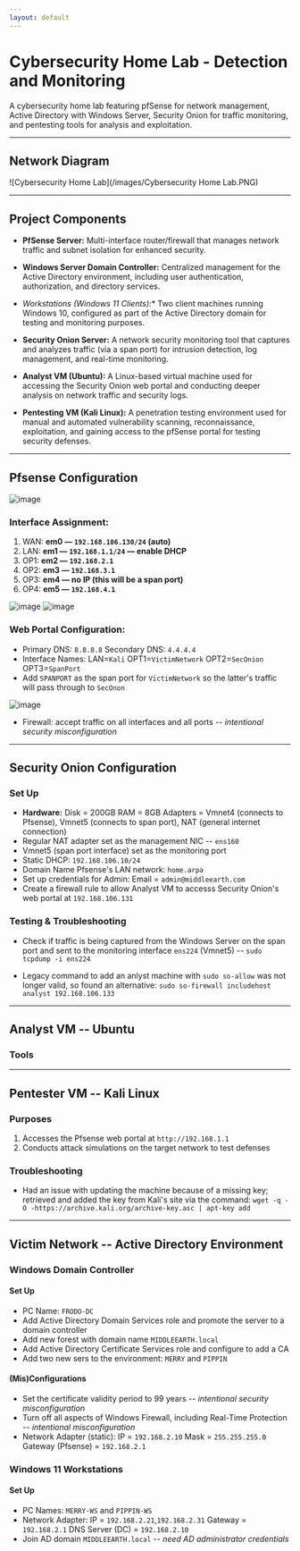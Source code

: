 ```yaml
---
layout: default
---
```


# Cybersecurity Home Lab - Detection and Monitoring

A cybersecurity home lab featuring pfSense for network management, Active Directory with Windows Server, Security Onion for traffic monitoring, and pentesting tools for analysis and exploitation.


---


## Network Diagram

![Cybersecurity Home Lab](/images/Cybersecurity Home Lab.PNG)


---


## Project Components


- **PfSense Server:** Multi-interface router/firewall that manages network traffic and subnet isolation for enhanced security.
  
- **Windows Server Domain Controller:** Centralized management for the Active Directory environment, including user authentication, authorization, and directory services.
  
- *Workstations (Windows 11 Clients):** Two client machines running Windows 10, configured as part of the Active Directory domain for testing and monitoring purposes.
  
- **Security Onion Server:** A network security monitoring tool that captures and analyzes traffic (via a span port) for intrusion detection, log management, and real-time monitoring.
  
- **Analyst VM (Ubuntu):** A Linux-based virtual machine used for accessing the Security Onion web portal and conducting deeper analysis on network traffic and security logs.
  
- **Pentesting VM (Kali Linux):** A penetration testing environment used for manual and automated vulnerability scanning, reconnaissance, exploitation, and gaining access to the pfSense portal for testing security defenses.


---


## Pfsense Configuration

![image](https://github.com/user-attachments/assets/bca40c55-f972-4310-9d46-90f431b2a088)

### Interface Assignment:
  1. WAN: **em0 — `192.168.106.130/24` (auto)**
  2. LAN: **em1 — `192.168.1.1/24` — enable DHCP**
  3. OP1: **em2 — `192.168.2.1`**
  4. OP2: **em3 — `192.168.3.1`**
  5. OP3: **em4 — no IP (this will be a span port)**
  6. OP4: **em5 — `192.168.4.1`**

![image](https://github.com/user-attachments/assets/51a47024-7091-401c-9dfe-0ebc72d1261e) ![image](https://github.com/user-attachments/assets/53cf5ec8-d8bc-4518-8028-627502e89f9c)

### Web Portal Configuration:
- Primary DNS: `8.8.8.8`   Secondary DNS: `4.4.4.4`
- Interface Names: LAN=`Kali`   OPT1=`VictimNetwork`   OPT2=`SecOnion`   OPT3=`SpanPort`
- Add `SPANPORT` as the span port for `VictimNetwork` so the latter's traffic will pass through to `SecOnon`

![image](https://github.com/user-attachments/assets/bf7643ad-8edf-4cf6-89b5-b037a906c9e4)

- Firewall: accept traffic on all interfaces and all ports -- _intentional security misconfiguration_


---


## Security Onion Configuration

### Set Up
- **Hardware:**   Disk = 200GB   RAM = 8GB   Adapters = Vmnet4 (connects to Pfsense), Vmnet5 (connects to span port), NAT (general internet connection)
- Regular NAT adapter set as  the management NIC -- `ens160`
- Vmnet5 (span port interface) set as the monitoring port
- Static DHCP: `192.168.106.10/24`
- Domain Name Pfsense's LAN network: `home.arpa`
- Set up credentials for Admin:   Email = `admin@middleearth.com`
- Create a firewall rule to allow Analyst VM to accesss Security Onion's web portal at `192.168.106.131`

### Testing & Troubleshooting
- Check if traffic is being captured from the Windows Server on the span port and sent to the monitoring interface `ens224` (Vmnet5) -- ``sudo tcpdump -i ens224``
  
- Legacy command to add an anlyst machine with `sudo so-allow` was not longer valid, so found an alternative: `sudo so-firewall includehost analyst 192.168.106.133`


---


## Analyst VM -- Ubuntu

### Tools


---


## Pentester VM -- Kali Linux

### Purposes

  1. Accesses the Pfsense web portal at `http://192.168.1.1`
  2. Conducts attack simulations on the target network to test defenses

### Troubleshooting

- Had an issue with updating the machine because of a missing key; retrieved and added the key from Kali's site via the command: `wget -q -O -https://archive.kali.org/archive-key.asc | apt-key add`


--- 


## Victim Network -- Active Directory Environment

### Windows Domain Controller

#### Set Up

- PC Name: `FRODO-DC`
- Add Active Directory Domain Services role and promote the server to a domain controller
- Add new forest with domain name `MIDDLEEARTH.local`
- Add Active Directory Certificate Services role and configure to add a CA
- Add two new sers to the environment: `MERRY` and `PIPPIN`

#### (Mis)Configurations

- Set the certificate validity period to 99 years -- _intentional security misconfiguration_
- Turn off all aspects of Windows Firewall, including Real-Time Protection -- _intentional misconfiguration_
- Network Adapter (static): IP = `192.168.2.10`   Mask = `255.255.255.0`   Gateway (Pfsense) = `192.168.2.1`

### Windows 11 Workstations

#### Set Up

- PC Names: `MERRY-WS` and `PIPPIN-WS`
- Network Adapter:   IP = `192.168.2.21`,`192.168.2.31`   Gateway = `192.168.2.1`   DNS Server (DC) = `192.168.2.10`
- Join AD domain `MIDDLEEARTH.local` -- _need AD administrator credentials_
